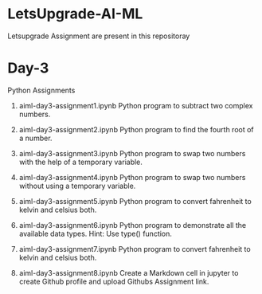 # LetsUpgrade-AI-ML
Letsupgrade Assignment are present in this repositoray 

Day-3
======
Python Assignments
1) aiml-day3-assignment1.ipynb
   Python program to subtract two complex numbers.
   
2) aiml-day3-assignment2.ipynb
   Python program to find the fourth root of a number.
   
3) aiml-day3-assignment3.ipynb
   Python program to swap two numbers with the help of a temporary variable.
   
4) aiml-day3-assignment4.ipynb
   Python program to swap two numbers without using a temporary variable.
   
5) aiml-day3-assignment5.ipynb
   Python program to convert fahrenheit to kelvin and celsius both. 
   
6) aiml-day3-assignment6.ipynb
   Python program to demonstrate all the available data types. Hint: Use type() function. 
   
7) aiml-day3-assignment7.ipynb
   Python program to convert fahrenheit to kelvin and celsius both. 
   
8) aiml-day3-assignment8.ipynb
   Create a Markdown cell in jupyter to create Github profile and upload Githubs Assignment link. 
